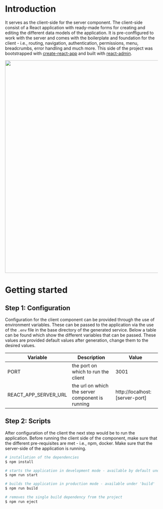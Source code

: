 # Introduction

It serves as the client-side for the server component. The client-side consist of a React application with ready-made forms for creating and editing the different data models of the application. It is pre-conffigured to work with the server and comes with the boilerplate and foundation for the client - i.e., routing, navigation, authentication, permissions, menu, breadcrumbs, error handling and much more. This side of the project was bootstrapped with [create-react-app](https://github.com/facebook/create-react-app) and built with [react-admin](https://marmelab.com/react-admin/).


<p align="center">
  <img src="https://d33wubrfki0l68.cloudfront.net/2615bedd21c48089ab38a099bad9638b28879511/091b4/assets/images/admin-ui-9b6590728393d532ad798e9dc14138ac.png" width="700px">
</p>

# Getting started

## Step 1: Configuration

Configuration for the client component can be provided through the use of environment variables. These can be passed to the application via the use of the `.env` file in the base directory of the generated service. Below a table can be found which show the different variables that can be passed. These values are provided default values after generation, change them to the desired values.

| Variable             | Description                                      | Value                           |
| -------------------- | ------------------------------------------------ |  ------------------------------ |
| PORT                 | the port on which to run the client              | 3001                            |
| REACT_APP_SERVER_URL | the url on which the server component is running | http://localhost:[server-port]  |


## Step 2: Scripts

After configuration of the client the next step would be to run the application. Before running the client side of the component, make sure that the different pre-requisites are met - i.e., npm, docker. Make sure that the server-side of the application is running.

```sh
# installation of the dependencies
$ npm install

# starts the application in development mode - available by default under http://localhost:3001 with a pre-configured user with the username "admin" and password "admin"
$ npm run start

# builds the application in production mode - available under 'build'
$ npm run build

# removes the single build dependency from the project
$ npm run eject
```
